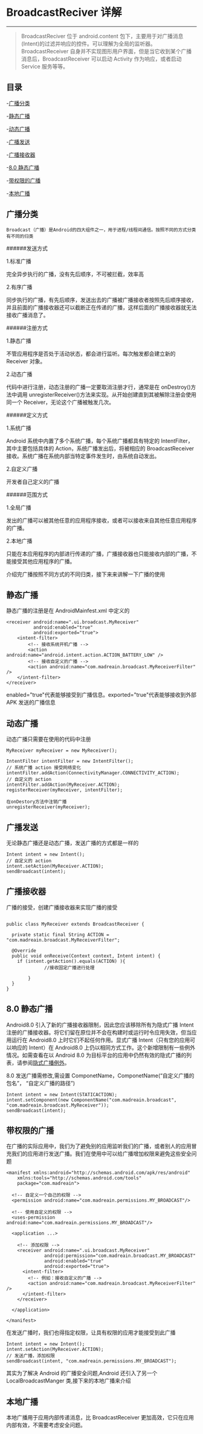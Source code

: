 # BroadcastReciver 详解

---

> BroadcastReciver 位于 android.content 包下，主要用于对广播消息(Intent)的过滤并响应的控件。可以理解为全局的监听器。BroadcastReceiver 自身并不实现图形用户界面，但是当它收到某个广播消息后，BroadcastReceiver 可以启动 Activity 作为响应，或者启动 Service 服务等等。

## 目录

-[广播分类](#广播分类)

-[静态广播](#静态广播)

-[动态广播](#动态广播)

-[广播发送](#广播发送)

-[广播接收器](#广播接收器)

-[8.0 静态广播](#8.0静态广播)

-[带权限的广播](#带权限的广播)

-[本地广播](#本地广播)

## 广播分类

    Broadcast（广播）是Android的四大组件之一，用于进程/线程间通信。按照不同的方式分类有不同的归类

######发送方式

1.标准广播

完全异步执行的广播，没有先后顺序，不可被拦截，效率高

2.有序广播

同步执行的广播，有先后顺序，发送出去的广播被广播接收者按照先后顺序接收，并且前面的广播接收器还可以截断正在传递的广播，这样后面的广播接收器就无法接收广播消息了。

######注册方式

1.静态广播

不管应用程序是否处于活动状态，都会进行监听。每次触发都会建立新的 Receiver 对象。

2.动态广播

代码中进行注册，动态注册的广播一定要取消注册才行，通常是在 onDestroy()方法中调用 unregisterReceiver()方法来实现。从开始创建直到其被解除注册会使用同一个 Receiver，无论这个广播被触发几次。

######定义方式

1.系统广播

Android 系统中内置了多个系统广播，每个系统广播都具有特定的 IntentFilter，其中主要包括具体的 Action，系统广播发出后，将被相应的 BroadcastReceiver 接收。系统广播在系统内部当特定事件发生时，由系统自动发出。

2.自定义广播

开发者自己定义的广播

######范围方式

1.全局广播

发出的广播可以被其他任意的应用程序接收，或者可以接收来自其他任意应用程序的广播。

2.本地广播

只能在本应用程序的内部进行传递的广播，广播接收器也只能接收内部的广播，不能接受其他应用程序的广播。

介绍完广播按照不同方式的不同归类，接下来来讲解一下广播的使用

## 静态广播

静态广播的注册是在 AndroidMainfest.xml 中定义的

```
<receiver android:name=".ui.broadcast.MyReceiver"
          android:enabled="true"
          android:exported="true">
    <intent-filter>
        <!-- 接收系统开机广播 -->
        <action android:name="android.intent.action.ACTION_BATTERY_LOW" />
        <!-- 接收自定义的广播 -->
        <action android:name="com.madreain.broadcast.MyReceiverFilter" />
    </intent-filter>
</receiver>

```

enabled="true"代表能够接受到广播信息。exported="true"代表能够接收到外部 APK 发送的广播信息

## 动态广播

动态广播只需要在使用的代码中注册

```
MyReceiver myReceiver = new MyReceiver();

IntentFilter intentFilter = new IntentFilter();
// 系统广播 action 接受网络变化
intentFilter.addAction(ConnectivityManager.CONNECTIVITY_ACTION);
// 自定义的 action
intentFilter.addAction(MyReceiver.ACTION);
registerReceiver(myReceiver, intentFilter);

在onDestory方法中注销广播
unregisterReceiver(myReceiver);
```

## 广播发送

无论静态广播还是动态广播，发送广播的方式都是一样的

```
Intent intent = new Intent();
// 自定义的 action
intent.setAction(MyReceiver.ACTION);
sendBroadcast(intent);
```

## 广播接收器

广播的接受，创建广播接收器来实现广播的接受

```

public class MyReceiver extends BroadcastReceiver {

  private static final String ACTION = "com.madreain.broadcast.MyReceiverFilter";

  @Override
  public void onReceive(Context context, Intent intent) {
    if (intent.getAction().equals(ACTION) ){
              //接收固定广播进行处理

        }
  }
}

```

## 8.0 静态广播

Android8.0 引入了新的广播接收器限制，因此您应该移除所有为隐式广播 Intent 注册的广播接收器。将它们留在原位并不会在构建时或运行时令应用失效，但当应用运行在 Android8.0 上时它们不起任何作用。显式广播 Intent（只有您的应用可以响应的 Intent）在 Android8.0 上仍以相同方式工作。这个新增限制有一些例外情况。如需查看在以 Android 8.0 为目标平台的应用中仍然有效的隐式广播的列表，请参阅[隐式广播例外](https://developer.android.google.cn/guide/components/broadcast-exceptions)。

8.0 发送广播需修改,需设置 ComponetName，ComponetName(“自定义广播的包名”， “自定义广播的路径”)

```
Intent intent = new Intent(STATICACTION);
intent.setComponent(new ComponentName("com.madreain.broadcast", "com.madreain.broadcast.MyReceiver"));
sendBroadcast(intent);

```

## 带权限的广播

在广播的实际应用中，我们为了避免别的应用监听我们的广播，或者别人的应用冒充我们的应用进行发送广播。我们在使用中可以给广播增加权限来避免这些安全问题

```
<manifest xmlns:android="http://schemas.android.com/apk/res/android"
    xmlns:tools="http://schemas.android.com/tools"
    package="com.madreain">

  <!-- 自定义一个自己的权限 -->
  <permission android:name="com.madreain.permissions.MY_BROADCAST"/>

  <!-- 使用自定义的权限 -->
  <uses-permission android:name="com.madreain.permissions.MY_BROADCAST"/>

  <application ...>

    <!-- 添加权限 -->
    <receiver android:name=".ui.broadcast.MyReceiver"
              android:permission="com.madreain.broadcast.MY_BROADCAST"
              android:enabled="true"
              android:exported="true">
      <intent-filter>
        <!-- 例如：接收自定义的广播 -->
        <action android:name="com.madreain.broadcast.MyReceiverFilter" />
      </intent-filter>
    </receiver>

  </application>

</manifest>
```

在发送广播时，我们也得指定权限，让具有权限的应用才能接受到此广播

```
Intent intent = new Intent();
intent.setAction(MyReceiver.ACTION);
// 发送广播，添加权限
sendBroadcast(intent, "com.madreain.permissions.MY_BROADCAST");

```

其实为了解决 Android 的广播安全问题,Android 还引入了另一个 LocalBroadcastManger 类,接下来的本地广播来介绍

## 本地广播

本地广播用于应用内部传递消息，比 BroadcastReceiver 更加高效，它只在应用内部有效，不需要考虑安全问题。
